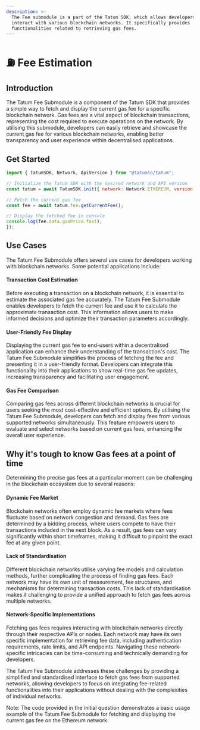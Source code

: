 ```yaml
---
description: >-
  The Fee submodule is a part of the Tatum SDK, which allows developers to
  interact with various blockchain networks. It specifically provides
  functionalities related to retrieving gas fees.
---
```


# ⛽ Fee Estimation

## Introduction

The Tatum Fee Submodule is a component of the Tatum SDK that provides a simple way to fetch and display the current gas fee for a specific blockchain network. Gas fees are a vital aspect of blockchain transactions, representing the cost required to execute operations on the network. By utilising this submodule, developers can easily retrieve and showcase the current gas fee for various blockchain networks, enabling better transparency and user experience within decentralised applications.

## Get Started

```javascript
import { TatumSDK, Network, ApiVersion } from "@tatumio/tatum";

// Initialize the Tatum SDK with the desired network and API version
const tatum = await TatumSDK.init({ network: Network.ETHEREUM, version: ApiVersion.V1 });

// Fetch the current gas fee
const fee = await tatum.fee.getCurrentFee();

// Display the fetched fee in console
console.log(fee.data.gasPrice.fast);
});

```

## Use Cases

The Tatum Fee Submodule offers several use cases for developers working with blockchain networks. Some potential applications include:

#### Transaction Cost Estimation

Before executing a transaction on a blockchain network, it is essential to estimate the associated gas fee accurately. The Tatum Fee Submodule enables developers to fetch the current fee and use it to calculate the approximate transaction cost. This information allows users to make informed decisions and optimize their transaction parameters accordingly.

#### User-Friendly Fee Display

Displaying the current gas fee to end-users within a decentralised application can enhance their understanding of the transaction's cost. The Tatum Fee Submodule simplifies the process of fetching the fee and presenting it in a user-friendly format. Developers can integrate this functionality into their applications to show real-time gas fee updates, increasing transparency and facilitating user engagement.

#### Gas Fee Comparison

Comparing gas fees across different blockchain networks is crucial for users seeking the most cost-effective and efficient options. By utilising the Tatum Fee Submodule, developers can fetch and display fees from various supported networks simultaneously. This feature empowers users to evaluate and select networks based on current gas fees, enhancing the overall user experience.

## Why it's tough to know Gas fees at a point of time

Determining the precise gas fees at a particular moment can be challenging in the blockchain ecosystem due to several reasons:

#### Dynamic Fee Market

Blockchain networks often employ dynamic fee markets where fees fluctuate based on network congestion and demand. Gas fees are determined by a bidding process, where users compete to have their transactions included in the next block. As a result, gas fees can vary significantly within short timeframes, making it difficult to pinpoint the exact fee at any given point.

#### Lack of Standardisation

Different blockchain networks utilise varying fee models and calculation methods, further complicating the process of finding gas fees. Each network may have its own unit of measurement, fee structures, and mechanisms for determining transaction costs. This lack of standardisation makes it challenging to provide a unified approach to fetch gas fees across multiple networks.

#### Network-Specific Implementations

Fetching gas fees requires interacting with blockchain networks directly through their respective APIs or nodes. Each network may have its own specific implementation for retrieving fee data, including authentication requirements, rate limits, and API endpoints. Navigating these network-specific intricacies can be time-consuming and technically demanding for developers.

The Tatum Fee Submodule addresses these challenges by providing a simplified and standardised interface to fetch gas fees from supported networks, allowing developers to focus on integrating fee-related functionalities into their applications without dealing with the complexities of individual networks.

Note: The code provided in the initial question demonstrates a basic usage example of the Tatum Fee Submodule for fetching and displaying the current gas fee on the Ethereum network.
